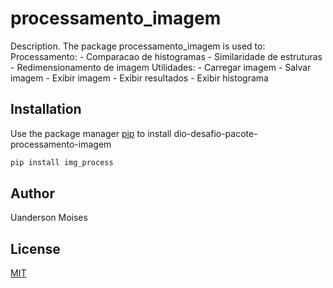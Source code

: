 # processamento_imagem

Description. 
The package processamento_imagem is used to:
	Processamento:
		- Comparacao de histogramas
		- Similaridade de estruturas
		- Redimensionamento de imagem
	Utilidades:
		- Carregar imagem
		- Salvar imagem
		- Exibir imagem
		- Exibir resultados
		- Exibir histograma

## Installation

Use the package manager [pip](https://pip.pypa.io/en/stable/) to install dio-desafio-pacote-processamento-imagem

```bash
pip install img_process
```

## Author
Uanderson Moises

## License
[MIT](https://choosealicense.com/licenses/mit/)

